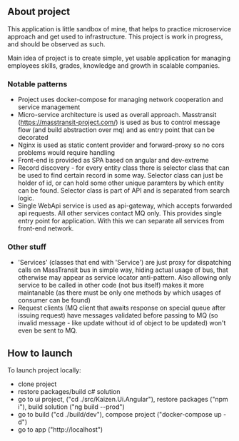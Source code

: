 ## About project

This application is little sandbox of mine, that helps to practice microservice approach and get used to infrastructure.
This project is work in progress, and should be observed as such.

Main idea of project is to create simple, yet usable application for managing employees skills, grades, knowledge and growth in scalable companies.

### Notable patterns
 * Project uses docker-compose for managing network cooperation and service management
 * Micro-service architecture is used as overall approach. Masstransit (https://masstransit-project.com/) is used as bus to control message flow (and build abstraction over mq) and as entry point that can be decorated
 * Nginx is used as static content provider and  forward-proxy so no cors problems would require handling
 * Front-end is provided as SPA based on angular and dev-extreme
 * Record discovery - for every entity class there is selector class that can be used to find certain record in some way. Selector class can just be holder of id, or can hold some other unique paramters by which entity can be found. Selector class is part of API and is separated from search logic.
 * Single WebApi service is used as api-gateway, which accepts forwarded api requests. All other services contact MQ only. This provides single entry point for application. With this we can separate all services from front-end network.

### Other stuff
 * 'Services' (classes that end with 'Service') are just proxy for dispatching calls on MassTransit bus in simple way, hiding actual usage of bus, that otherwise may appear as service locator anti-pattern. Also allowing only service to be called in other code (not bus itself) makes it more maintanable (as there must be only one methods by which usages of consumer can be found)
 * Request clients (MQ client that awaits response on special queue after issuing request) have messages validated before passing to MQ (so invalid message - like update without id of object to be updated) won't even be sent to MQ.

## How to launch
To launch project locally:

  * clone project
  * restore packages/build c# solution
  * go to ui project, ("cd ./src/Kaizen.Ui.Angular"), restore packages ("npm i"), build solution ("ng build --prod")
  * go to build ("cd ./build/dev"), compose project ("docker-compose up -d")
  * go to app ("http://localhost")

